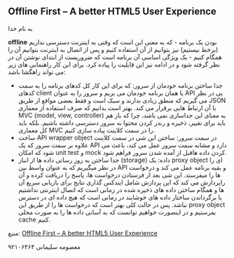 ## Offline First – A better HTML5 User Experience 

<style>
direction:rtl;
</style>

به نام خدا

 
**offline** بودن یک برنامه - که به معنی این است که وقتی به اینترنت دسترسی نداریم (برخط نیستیم) نیز بتوانیم از آن استفاده کنیم و پس از اتصال به اینترنت بتوانیم آن را همگام کنیم - یک ویژگی اساسی آن برنامه است که ضروریست از ابتدای نوشتن آن در نظر گرفته شود و در ادامه نیز این قابلیت را پیاده کرد.
برای این کار راهنمایی های زیر می تواند راهگشا باشد:
- جدا ساختن برنامه خودمان از سرور: که برای این کار کل کدهای برنامه را به سمت کدهای client یا همان برنامه خودمان می بریم و سرور را به عنوان API یی در نظر می گیریم که منطق زیادی ندارند و سبک است و فقط بعضی مواقع از طریق JSON با آن ارتباط هایی برقرار می کند.
بهتر است بدانیم که صرف استفاده از معماری MVC (model, view, controller) به معنای این جداسازی نمی باشد، چرا که باز هم باید برای تغییر، ذخیره و رندر کردن محتوا به سرور دسترسی داشته باشیم. بلکه باید کل معماری MVC را در سمت کلاینت پیاده سازی کنیم.
- ساخت API wrapper object در سمت سرور: ساختن این شی در سمت کلاینت علاوه بر سمت سرور که یک API دارد و مشابه سمت سرور عمل می کند، باعث می شود که امکان unit test و mock کردن داده هاقبل از آمده شدن سرور فراهم شود.
- جدا ساختن به روز رسانی داده ها از انبار (storage) داده: یک proxy object ای را در نظر میگیریم که به عنوان واسط بین API و بقیه برنامه عمل می کند و درخواست ها را میفرستد.
این شی بعد از فرستادن درخواست ها، پاسخ را دریافت کرده و آن راپردازش می کند که این پردازش شامل ایندکس گذاری نتایج برای بازیابی سریع آن ها و همگام ساختن داده های ذخیره شده در زمانی است که اتصال اینترنتی نداشتیم یا برگرداندن ساختار داده های خوشایند در زمانی است که هیچ داده ای در دسترس نباشد. 
پس در حالت کلی بهتر است که درخواست ها را از طریق این proxy object بفرستیم و در اینصورت خواهیم توانست که به آسانی داده ها را به صورت محلی cache کنیم.

منبع: [Offline First – A better HTML5 User Experience ](http://www.joelambert.co.uk/article/offline-first-a-better-html5-user-experience/) 

معصومه سلیمانی
۹۲۱۰۶۴۶۴
